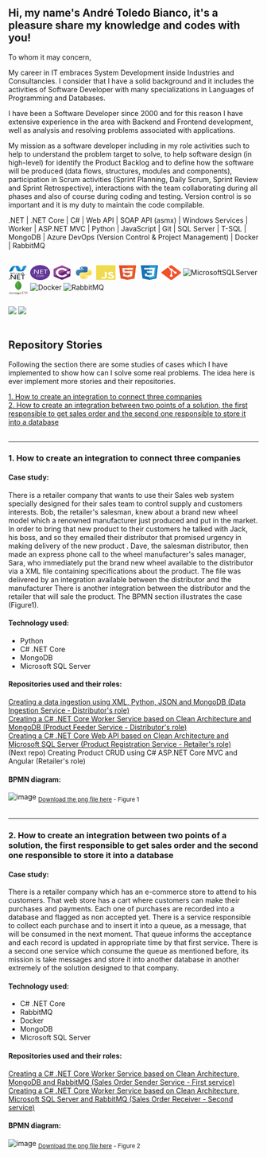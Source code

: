 ## Hi, my name's André Toledo Bianco, it's a pleasure share my knowledge and codes with you!

<p>To whom it may concern,

My career in IT embraces System Development inside Industries and Consultancies. I consider that I have a solid background and it includes the activities of Software Developer with many specializations in Languages of Programming and Databases. 

I have been a Software Developer since 2000 and for this reason I have extensive experience in the area with Backend and Frontend development, well as analysis and resolving problems associated with applications.

My mission as a software developer including in my role activities such to help to understand the problem target to solve, to help software design (in high-level) for identify the Product Backlog and to define how the software will be produced (data flows, structures, modules and components), participation in Scrum activities (Sprint Planning, Daily Scrum, Sprint Review and Sprint Retrospective), interactions with the team collaborating during all phases and also of course during coding and testing. Version control is so important and it is my duty to maintain the code compilable.</p>

.NET | .NET Core | C# | Web API | SOAP API (asmx) | Windows Services | Worker | ASP.NET MVC | Python | JavaScript | Git | SQL Server | T-SQL | MongoDB | Azure DevOps (Version Control & Project Management) | Docker | RabbitMQ

<div style="display: inline_block"><br>
  <img align="center" alt="DotNet" height="30" width="40" src="https://raw.githubusercontent.com/devicons/devicon/master/icons/dot-net/dot-net-original-wordmark.svg" />
  <img align="center" alt="DotNetCore" height="30" width="40" src="https://raw.githubusercontent.com/devicons/devicon/master/icons/dotnetcore/dotnetcore-original.svg" />
  <img align="center" alt="Csharp" height="30" width="40" src="https://raw.githubusercontent.com/devicons/devicon/master/icons/csharp/csharp-original.svg">
  <img align="center" alt="Python" height="30" width="40" src="https://raw.githubusercontent.com/devicons/devicon/master/icons/python/python-original.svg">
  <img align="center" alt="Js" height="30" width="40" src="https://raw.githubusercontent.com/devicons/devicon/master/icons/javascript/javascript-plain.svg">
  <!--<img align="center" alt="Ts" height="30" width="40" src="https://raw.githubusercontent.com/devicons/devicon/master/icons/typescript/typescript-plain.svg">
  <img align="center" alt="Angular" height="30" width="40" src="https://raw.githubusercontent.com/devicons/devicon/master/icons/angularjs/angularjs-original.svg">-->
  <img align="center" alt="HTML" height="30" width="40" src="https://raw.githubusercontent.com/devicons/devicon/master/icons/html5/html5-original.svg">
  <img align="center" alt="CSS" height="30" width="40" src="https://raw.githubusercontent.com/devicons/devicon/master/icons/css3/css3-original.svg">
  <img align="center" alt="Git" height="30" width="40" src="https://raw.githubusercontent.com/devicons/devicon/master/icons/git/git-original.svg">
  <img align="center" alt="MicrosoftSQLServer" height="30" width="40" src="https://www.svgrepo.com/show/303229/microsoft-sql-server-logo.svg">
  <img align="center" alt="MongoDB" height="30" width="40" src="https://raw.githubusercontent.com/devicons/devicon/master/icons/mongodb/mongodb-original-wordmark.svg">  
  <img align="center" alt="Docker" height="30" width="40" src="https://cdn.jsdelivr.net/gh/devicons/devicon/icons/docker/docker-original-wordmark.svg">
  <img align="center" alt="RabbitMQ" height="30" width="40" src="https://www.svgrepo.com/show/303576/rabbitmq-logo.svg">  
</div>

###

<div> 
  <a href = "mailto:abianco.allegro@gmail.com"><img src="https://img.shields.io/badge/-Gmail-%23333?style=for-the-badge&logo=gmail&logoColor=white" target="_blank"></a>
  <a href="https://www.linkedin.com/in/andrebianco-net/" target="_blank"><img src="https://img.shields.io/badge/-LinkedIn-%230077B5?style=for-the-badge&logo=linkedin&logoColor=white" target="_blank"></a>  
</div>
</br>

## Repository Stories

<!--
<p>Below is my first effort to show a little of my work. It's not all done yet and maybe it never will be, because the idea is always to create more and more repositories which bring a way to how to solve work real problems.</p>
-->

Following the section there are some studies of cases which I have implemented to show how can I solve some real problems. The idea here is ever implement more stories and their repositories.

[1. How to create an integration to connect three companies](https://github.com/andrebianco-net#1-how-to-create-an-integration-to-connect-three-companies)<br/>
[2. How to create an integration between two points of a solution, the first responsible to get sales order and the second one responsible to store it into a database](https://github.com/andrebianco-net#2-how-to-create-an-integration-between-two-points-of-a-solution-the-first-responsible-to-get-sales-order-and-the-second-one-responsible-to-store-it-into-a-database)
<br/><br/>
___

### 1. How to create an integration to connect three companies
#### Case study:

<p>There is a retailer company that wants to use their Sales web system specially designed for their sales team to control supply and customers interests. Bob, the retailer's salesman, knew about a brand new wheel model which a renowned manufacturer just produced and put in the market. In order to bring that new product to their customers he talked with Jack, his boss,  and so they emailed their distributor that promised urgency in making delivery of the new product . Dave, the salesman distributor, then made an express phone call to the wheel manufacturer's sales manager, Sara, who immediately put the brand new wheel available to the distributor via a XML file containing specifications about the product. The file was delivered by an integration available between the distributor and the manufacturer There is another integration between the distributor and the retailer that will sale the product. The BPMN section illustrates the case (Figure1).</p>

#### Technology used:
- Python
- C# .NET Core
- MongoDB
- Microsoft SQL Server

#### Repositories used and their roles:
[Creating a data ingestion using XML, Python, JSON and MongoDB (Data Ingestion Service - Distributor's role)](https://github.com/andrebianco-net/create-data-ingestion-python-mongodb)</br>
[Creating a C# .NET Core Worker Service based on Clean Architecture and MongoDB (Product Feeder Service - Distributor's role)](https://github.com/andrebianco-net/create-csharp-worker-clean-architecture)</br>
[Creating a C# .NET Core Web API based on Clean Architecture and Microsoft SQL Server (Product Registration Service - Retailer's role)](https://github.com/andrebianco-net/create-csharp-webapi-clean-architecture)</br>
(Next repo) Creating Product CRUD using C# ASP.NET Core MVC and Angular (Retailer's role)

#### BPMN diagram:</font>
![image](https://github.com/andrebianco-net/andrebianco-net/assets/453193/595c1e36-ef3a-41b7-b9b3-013a3f2376ed)
<sub>[Download the png file here](https://github.com/andrebianco-net/andrebianco-net/blob/main/1HowToCreateAnIntegrationToConnectThreeCompanies.drawio.png) - Figure 1</sub>
<br/><br/>
___

### 2. How to create an integration between two points of a solution, the first responsible to get sales order and the second one responsible to store it into a database
#### Case study:

<p>There is a retailer company which has an e-commerce store to attend to his customers. That web store has a cart where customers can make their purchases and payments. Each one of purchases are recorded into a database and flagged as non accepted yet. There is a service responsible to collect each purchase and to insert it into a queue, as a message, that will be consumed in the next moment. That queue informs the acceptance and each record is updated in appropriate time by that first service. There is a second one service which consume the queue as mentioned before, its mission is take messages and store it into another database in another extremely of the solution designed to that company.</p>

#### Technology used:
- C# .NET Core
- RabbitMQ
- Docker
- MongoDB
- Microsoft SQL Server

#### Repositories used and their roles:
[Creating a C# .NET Core Worker Service based on Clean Architecture, MongoDB and RabbitMQ (Sales Order Sender Service - First service)](https://github.com/andrebianco-net/create-csharp-worker-rabbitmq-mongodb)</br>
[Creating a C# .NET Core Worker Service based on Clean Architecture, Microsoft SQL Server and RabbitMQ (Sales Order Receiver - Second service)](https://github.com/andrebianco-net/create-csharp-worker-rabbitmq-mssql)

#### BPMN diagram:</font>
![image](https://github.com/andrebianco-net/andrebianco-net/assets/453193/03709d46-7c99-4fb7-8393-7a8049bc780a)
<sub>[Download the png file here](https://github.com/andrebianco-net/andrebianco-net/blob/main/2HowToCreateAnIntegrationBetweenTwoPointsOfASolution.drawio.png) - Figure 2</sub>



